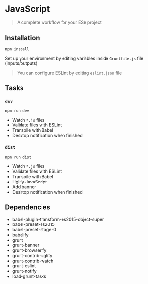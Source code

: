 # JavaScript
> A complete workflow for your ES6 project

## Installation

```
npm install
```

Set up your environment by editing variables inside `Gruntfile.js` file  (inputs/outputs)

> You can configure ESLint by editing `eslint.json` file

## Tasks

### `dev`
```
npm run dev
```
- Watch `*.js` files
- Validate files with ESLint
- Transpile with Babel
- Desktop notification when finished

### `dist`
```
npm run dist
```
- Watch `*.js` files
- Validate files with ESLint
- Transpile with Babel
- Uglify JavaScript
- Add banner 
- Desktop notification when finished

## Dependencies

- babel-plugin-transform-es2015-object-super
- babel-preset-es2015
- babel-preset-stage-0
- babelify
- grunt
- grunt-banner
- grunt-browserify
- grunt-contrib-uglify
- grunt-contrib-watch
- grunt-eslint
- grunt-notify
- load-grunt-tasks